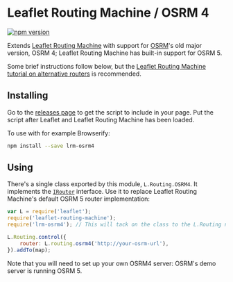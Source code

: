 Leaflet Routing Machine / OSRM 4
================================

[![npm version](https://img.shields.io/npm/v/lrm-osrm4.svg)](https://www.npmjs.com/package/lrm-osrm4)

Extends [Leaflet Routing Machine](https://github.com/perliedman/leaflet-routing-machine) with support for [OSRM](https://graphhopper.com/)'s old major version, OSRM 4; Leaflet Routing Machine has built-in support for OSRM 5.

Some brief instructions follow below, but the [Leaflet Routing Machine tutorial on alternative routers](http://www.liedman.net/leaflet-routing-machine/tutorials/alternative-routers/) is recommended.

## Installing

Go to the [releases page](https://github.com/perliedman/lrm-osrm4/releases) to get the script to include in your page. Put the script after Leaflet and Leaflet Routing Machine has been loaded.

To use with for example Browserify:

```sh
npm install --save lrm-osrm4
```

## Using

There's a single class exported by this module, `L.Routing.OSRM4`. It implements the [`IRouter`](http://www.liedman.net/leaflet-routing-machine/api/#irouter) interface. Use it to replace Leaflet Routing Machine's default OSRM 5 router implementation:

```javascript
var L = require('leaflet');
require('leaflet-routing-machine');
require('lrm-osrm4'); // This will tack on the class to the L.Routing namespace

L.Routing.control({
    router: L.routing.osrm4('http://your-osrm-url'),
}).addTo(map);
```

Note that you will need to set up your own OSRM4 server: OSRM's demo server is running OSRM 5.
